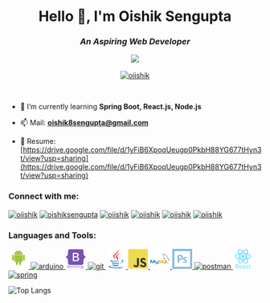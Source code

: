 
   <h1 align="center">Hello 👋, I'm Oishik Sengupta</h1>
    <h3 align="center">
      <i>An Aspiring Web Developer</i>
    </h3>
    <div id="header" align="center">
    <img src="https://c.tenor.com/qJ5evVs-_uUAAAAC/coding.gif"/>
    <p align="center"> <a href="https://twitter.com/oiishik" target="blank"><img src="https://img.shields.io/twitter/follow/oiishik?logo=twitter&style=for-the-badge" alt="oiishik" /></a> </p>
   </div>
    <br />

- 🌱 I’m currently learning **Spring Boot, React.js, Node.js**

- 📫 Mail: **oishik8sengupta@gmail.com**

- 📄 Resume: [https://drive.google.com/file/d/1yFiB6XpoqUeugp0PkbH88YG677tHyn3t/view?usp=sharing](https://drive.google.com/file/d/1yFiB6XpoqUeugp0PkbH88YG677tHyn3t/view?usp=sharing)

<h3 align="left">Connect with me:</h3>
<p align="left">
<a href="https://twitter.com/oiishik" target="blank"><img align="center" src="https://raw.githubusercontent.com/rahuldkjain/github-profile-readme-generator/master/src/images/icons/Social/twitter.svg" alt="oiishik" height="30" width="40" /></a>
<a href="https://linkedin.com/in/oishiksengupta" target="blank"><img align="center" src="https://raw.githubusercontent.com/rahuldkjain/github-profile-readme-generator/master/src/images/icons/Social/linked-in-alt.svg" alt="oishiksengupta" height="30" width="40" /></a>
<a href="https://fb.com/oiishik" target="blank"><img align="center" src="https://raw.githubusercontent.com/rahuldkjain/github-profile-readme-generator/master/src/images/icons/Social/facebook.svg" alt="oiishik" height="30" width="40" /></a>
<a href="https://instagram.com/oiishik" target="blank"><img align="center" src="https://raw.githubusercontent.com/rahuldkjain/github-profile-readme-generator/master/src/images/icons/Social/instagram.svg" alt="oiishik" height="30" width="40" /></a>
<a href="https://www.youtube.com/c/oiishik" target="blank"><img align="center" src="https://raw.githubusercontent.com/rahuldkjain/github-profile-readme-generator/master/src/images/icons/Social/youtube.svg" alt="oiishik" height="30" width="40" /></a>
<a href="https://www.hackerrank.com/oiishik" target="blank"><img align="center" src="https://raw.githubusercontent.com/rahuldkjain/github-profile-readme-generator/master/src/images/icons/Social/hackerrank.svg" alt="oiishik" height="30" width="40" /></a>
</p>

<h3 align="left">Languages and Tools:</h3>
<p align="left"> <a href="https://developer.android.com" target="_blank" rel="noreferrer"> <img src="https://raw.githubusercontent.com/devicons/devicon/master/icons/android/android-original-wordmark.svg" alt="android" width="40" height="40"/> </a> <a href="https://www.arduino.cc/" target="_blank" rel="noreferrer"> <img src="https://cdn.worldvectorlogo.com/logos/arduino-1.svg" alt="arduino" width="40" height="40"/> </a> <a href="https://getbootstrap.com" target="_blank" rel="noreferrer"> <img src="https://raw.githubusercontent.com/devicons/devicon/master/icons/bootstrap/bootstrap-plain-wordmark.svg" alt="bootstrap" width="40" height="40"/> </a> <a href="https://git-scm.com/" target="_blank" rel="noreferrer"> <img src="https://www.vectorlogo.zone/logos/git-scm/git-scm-icon.svg" alt="git" width="40" height="40"/> </a> <a href="https://www.java.com" target="_blank" rel="noreferrer"> <img src="https://raw.githubusercontent.com/devicons/devicon/master/icons/java/java-original.svg" alt="java" width="40" height="40"/> </a> <a href="https://developer.mozilla.org/en-US/docs/Web/JavaScript" target="_blank" rel="noreferrer"> <img src="https://raw.githubusercontent.com/devicons/devicon/master/icons/javascript/javascript-original.svg" alt="javascript" width="40" height="40"/> </a> <a href="https://www.mysql.com/" target="_blank" rel="noreferrer"> <img src="https://raw.githubusercontent.com/devicons/devicon/master/icons/mysql/mysql-original-wordmark.svg" alt="mysql" width="40" height="40"/> </a> <a href="https://www.photoshop.com/en" target="_blank" rel="noreferrer"> <img src="https://raw.githubusercontent.com/devicons/devicon/master/icons/photoshop/photoshop-line.svg" alt="photoshop" width="40" height="40"/> </a> <a href="https://postman.com" target="_blank" rel="noreferrer"> <img src="https://www.vectorlogo.zone/logos/getpostman/getpostman-icon.svg" alt="postman" width="40" height="40"/> </a> <a href="https://reactjs.org/" target="_blank" rel="noreferrer"> <img src="https://raw.githubusercontent.com/devicons/devicon/master/icons/react/react-original-wordmark.svg" alt="react" width="40" height="40"/> </a> <a href="https://spring.io/" target="_blank" rel="noreferrer"> <img src="https://www.vectorlogo.zone/logos/springio/springio-icon.svg" alt="spring" width="40" height="40"/> </a> </p>

![Top Langs](https://github-readme-stats.vercel.app/api/top-langs/?username=oiishik&hide=javascript,css,scss,html&theme=tokyonight)
